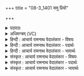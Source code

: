 +++
title = "08-3_1401 समु प्रियो"

+++
<details><summary>पदपाठः</summary>

स꣢म्। उ꣣। प्रियः꣢। मृ꣣ज्यते। सा꣡नौ꣢꣯। अ꣡व्ये꣢꣯। य꣣श꣡स्त꣢रः। य꣣श꣡सा꣢म्। क्षै꣡तः꣢꣯। अ꣣स्मे꣢इति꣢। अ꣣भि꣢। स्व꣣र। ध꣡न्व꣢꣯। पू꣣य꣡मा꣢नः। यू꣣य꣢म्। पा꣣त। स्व꣣स्ति꣡भिः꣢। सु꣣। अस्ति꣡भिः꣢꣯। स꣡दा꣢꣯। नः꣣। १४०१।
</details>

<details><summary>अधिमन्त्रम् (VC)</summary>

- पवमानः सोमः
- वसिष्ठो मैत्रावरुणिः
- त्रिष्टुप्
- धैवतः
</details>

<details><summary>हिन्दी : आचार्य रामनाथ वेदालंकार - विषयः</summary>

अगले मन्त्र में विद्वान् को कहा गया है।
</details>

<details><summary>हिन्दी : आचार्य रामनाथ वेदालंकार - पदार्थः</summary>

पदार्थान्वयभाषाः -  हे विद्वन्! (क्षैतः)भूमि के निवासी, (यशसाम्)यशस्वियों के मध्य(यशस्तरः)अत्यधिक यशस्वी, (प्रियः)सबके प्रिय आप(अस्मे)हमारे लिए(अव्ये सानौ)राष्ट्र भूमि के उच्चपद पर(संमृज्यते उ)अलङ्कृत वा अभिषिक्त किये जा रहे हो।(पूयमानः)पवित्र किये जाते हुए आप(धन्व)अन्तरिक्ष को(अभि स्वर)जयघोषों से गुँजा दो। हे विद्वानो! (यूयम्)आप लोग(स्वस्तिभिः)कल्याणों से(नः)हम राष्ट्रवासियों की(सदा)हमेशा(पात)रक्षा करते रहो ॥३॥
</details>

<details><summary>हिन्दी : आचार्य रामनाथ वेदालंकार - भावार्थः</summary>

भावार्थभाषाः -  राष्ट्र में पवित्र आचरणवाले विद्वानों को ही उच्च पदों पर प्रतिष्ठित करना चाहिए ॥३॥
</details>

<details><summary>संस्कृत : आचार्य रामनाथ वेदालंकार - विषयः</summary>

अथ विद्वानुच्यते।
</details>

<details><summary>संस्कृत : आचार्य रामनाथ वेदालंकार - पदार्थः</summary>

पदार्थान्वयभाषाः -  हे विद्वन्! (क्षैतः)क्षितिः पृथिवी तस्यां विद्यमानः(यशसाम्)यशस्विनां मध्ये(यशस्तरः)यशस्वितरः(प्रियः)सर्वेषां स्नेहभाजनभूतो भवान्(अस्मे)अस्मदर्थम्(अव्ये सानौ)राष्ट्रभूमेः उच्चपदे।[अविः पृथिवी तस्या इदम् अव्यम्।] (सं मृज्यते उ)अलङ्क्रियते अभिषिच्यते वा।(पूयमानः)पवित्रीक्रियमाणः त्वम्(धन्व)अन्तरिक्षम्।[धन्व इति अन्तरिक्षनाम। निघं० १।३। धन्व अन्तरिक्षं धन्वन्त्यस्मादापः निरु० ५।५।] (अभि स्वर)अभिशब्दय,जयघोषैरन्तरिक्षमापूरयेत्यर्थः।[स्वृ शब्दोपतापयोः,भ्वादिः।]हे विद्वांसः! (यूयम् स्वस्तिभिः)कल्याणैः(नः)अस्मान् राष्ट्रवासिनः(सदा)नित्यम्(पात)रक्षत ॥३॥
</details>

<details><summary>संस्कृत : आचार्य रामनाथ वेदालंकार - भावार्थः</summary>

भावार्थभाषाः -  राष्ट्रे पवित्राचरणा विद्वांस एवोच्चपदेषु प्रतिष्ठापनीयाः ॥३॥
</details>